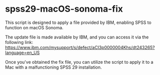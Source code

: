 # spss29-macOS-sonoma-fix
This script is designed to apply a file provided by IBM, enabling SPSS to function on macOS Sonoma.

The update file is made available by IBM, and you can access it via the following link: https://www.ibm.com/mysupport/s/defect/aCI3p0000004Khs/dt243265?language=en_US

Once you've obtained the fix file, you can utilize the script to apply it to a Mac with a malfunctioning SPSS 29 installation.
